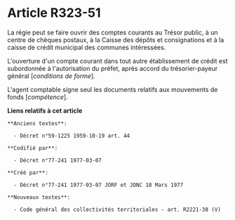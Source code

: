 # Article R323-51

La régie peut se faire ouvrir des comptes courants au Trésor public, à un centre de chèques postaux, à la Caisse des dépôts
et consignations et à la caisse de crédit municipal des communes intéressées.

L'ouverture d'un compte courant dans tout autre établissement de crédit est subordonnée à l'autorisation du préfet, après
accord du trésorier-payeur général [*conditions de forme*].

L'agent comptable signe seul les documents relatifs aux mouvements de fonds [*compétence*].

**Liens relatifs à cet article**

	**Anciens textes**:

	  - Décret n°59-1225 1959-10-19 art. 44

	**Codifié par**:

	  - Décret n°77-241 1977-03-07

	**Créé par**:

	  - Décret n°77-241 1977-03-07 JORF et JONC 18 Mars 1977

	**Nouveaux textes**:

	  - Code général des collectivités territoriales - art. R2221-38 (V)
